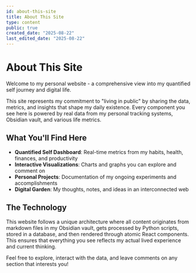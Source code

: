 ```yaml
---
id: about-this-site
title: About This Site
type: content
public: true
created_date: "2025-08-22"
last_edited_date: "2025-08-22"
---
```


# About This Site

Welcome to my personal website - a comprehensive view into my quantified self journey and digital life.

This site represents my commitment to "living in public" by sharing the data, metrics, and insights that shape my daily existence. Every component you see here is powered by real data from my personal tracking systems, Obsidian vault, and various life metrics.

## What You'll Find Here

- **Quantified Self Dashboard**: Real-time metrics from my habits, health, finances, and productivity
- **Interactive Visualizations**: Charts and graphs you can explore and comment on
- **Personal Projects**: Documentation of my ongoing experiments and accomplishments
- **Digital Garden**: My thoughts, notes, and ideas in an interconnected web

## The Technology

This website follows a unique architecture where all content originates from markdown files in my Obsidian vault, gets processed by Python scripts, stored in a database, and then rendered through atomic React components. This ensures that everything you see reflects my actual lived experience and current thinking.

Feel free to explore, interact with the data, and leave comments on any section that interests you!
